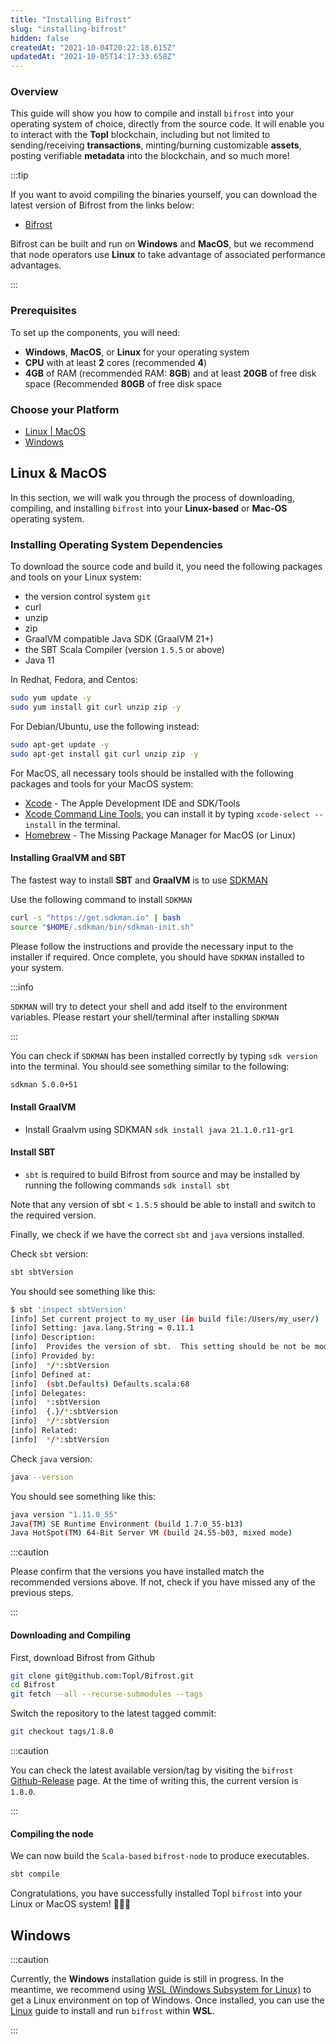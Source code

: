 ```yaml
---
title: "Installing Bifrost"
slug: "installing-bifrost"
hidden: false
createdAt: "2021-10-04T20:22:18.615Z"
updatedAt: "2021-10-05T14:17:33.658Z"
---
```

### Overview

This guide will show you how to compile and install `bifrost` into your operating system of choice, directly from the source code. It will enable you to interact with the **Topl** blockchain, including but not limited to sending/receiving **transactions**, minting/burning customizable **assets**, posting verifiable **metadata** into the blockchain, and so much more!

:::tip

If you want to avoid compiling the binaries yourself, you can download the latest version of Bifrost from the links below:

- [Bifrost](https://github.com/Topl/Bifrost/releases/latest/)

Bifrost can be built and run on **Windows** and **MacOS**, but we recommend that node operators use **Linux** to take advantage of associated performance advantages.

:::

### Prerequisites

To set up the components, you will need:

- **Windows**, **MacOS**, or **Linux** for your operating system
- **CPU** with at least **2** cores (recommended **4**)
- **4GB** of RAM (recommended RAM: **8GB**) and at least **20GB** of free disk space (Recommended **80GB** of free disk space

### Choose your Platform

- [Linux | MacOS](#linux--macos)
- [Windows](#windows)

## Linux & MacOS

In this section, we will walk you through the process of downloading, compiling, and installing `bifrost` into your **Linux-based** or **Mac-OS** operating system.

### Installing Operating System Dependencies

To download the source code and build it, you need the following packages and tools on your Linux system:

- the version control system `git`
- curl
- unzip
- zip
- GraalVM compatible Java SDK (GraalVM 21+)
- the SBT Scala Compiler (version `1.5.5` or above)
- Java 11

In Redhat, Fedora, and Centos:

```sh
sudo yum update -y
sudo yum install git curl unzip zip -y
```

For Debian/Ubuntu, use the following instead:

```sh
sudo apt-get update -y
sudo apt-get install git curl unzip zip -y
```

For MacOS, all necessary tools should be installed with the following packages and tools for your MacOS system:

- [Xcode](https://developer.apple.com/xcode) - The Apple Development IDE and SDK/Tools
- [Xcode Command Line Tools](https://developer.apple.com/xcode/features/), you can install it by typing `xcode-select --install` in the terminal.
- [Homebrew](https://brew.sh) - The Missing Package Manager for MacOS (or Linux)

#### Installing GraalVM and SBT

The fastest way to install **SBT** and **GraalVM** is to use  [SDKMAN](https://sdkman.io/)

Use the following command to install `SDKMAN`

```sh
curl -s "https://get.sdkman.io" | bash
source "$HOME/.sdkman/bin/sdkman-init.sh"
```

Please follow the instructions and provide the necessary input to the installer if required. Once complete, you should have `SDKMAN` installed to your system.

:::info

`SDKMAN` will try to detect your shell and add itself to the environment variables. Please restart your shell/terminal after installing `SDKMAN`

:::

 You can check if `SDKMAN` has been installed correctly by typing `sdk version` into the terminal. You should see something similar to the following:

```sh
sdkman 5.0.0+51
```

#### Install GraalVM

- Install Graalvm using SDKMAN
```sdk install java 21.1.0.r11-gr1```

#### Install SBT

- `sbt` is required to build Bifrost from source and may be installed by running the following commands
```sdk install sbt```

Note that any version of sbt < `1.5.5` should be able to install and switch to the required version.

Finally, we check if we have the correct `sbt` and `java` versions installed.

Check `sbt` version:

```sh
sbt sbtVersion
```

You should see something like this:

```sh
$ sbt 'inspect sbtVersion'
[info] Set current project to my_user (in build file:/Users/my_user/)
[info] Setting: java.lang.String = 0.11.1
[info] Description:
[info]  Provides the version of sbt.  This setting should be not be modified.
[info] Provided by:
[info]  */*:sbtVersion
[info] Defined at:
[info]  (sbt.Defaults) Defaults.scala:68
[info] Delegates:
[info]  *:sbtVersion
[info]  {.}/*:sbtVersion
[info]  */*:sbtVersion
[info] Related:
[info]  */*:sbtVersion
```

Check `java` version:

```sh
java --version
```

You should see something like this:

```sh
java version "1.11.0_55"
Java(TM) SE Runtime Environment (build 1.7.0_55-b13)
Java HotSpot(TM) 64-Bit Server VM (build 24.55-b03, mixed mode)
```

:::caution

Please confirm that the versions you have installed match the recommended versions above. If not, check if you have missed any of the previous steps.

:::

#### Downloading and Compiling

First, download Bifrost from Github

```sh
git clone git@github.com:Topl/Bifrost.git
cd Bifrost
git fetch --all --recurse-submodules --tags
```

Switch the repository to the latest tagged commit:

```sh
git checkout tags/1.8.0
```

:::caution

You can check the latest available version/tag by visiting the `bifrost` [Github-Release](https://github.com/Topl/Bifrost/releases) page. At the time of writing this, the current version is `1.8.0`.

:::

#### Compiling the node

We can now build the `Scala-based` `bifrost-node` to produce executables.

```bash
sbt compile
```

Congratulations, you have successfully installed Topl `bifrost` into your Linux or MacOS system! 🎉🎉🎉

## Windows

:::caution

Currently, the **Windows** installation guide is still in progress. In the meantime, we recommend using [WSL (Windows Subsystem for Linux)](https://docs.microsoft.com/en-us/windows/wsl/) to get a Linux environment on top of Windows. Once installed, you can use the [Linux](#linux) guide to install and run `bifrost` within **WSL**.

:::
